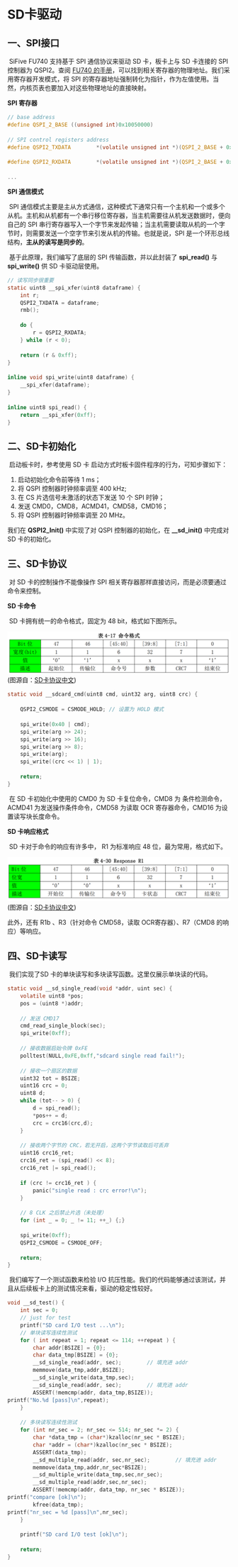 # SD卡驱动

## 一、SPI接口

​		SiFive FU740 支持基于 SPI 通信协议来驱动 SD 卡，板卡上与 SD 卡连接的 SPI控制器为 QSPI2。查阅 [FU740 的手册](https://sifive.cdn.prismic.io/sifive/1a82e600-1f93-4f41-b2d8-86ed8b16acba_fu740-c000-manual-v1p6.pdf)，可以找到相关寄存器的物理地址。我们采用寄存器开发模式，将 SPI 的寄存器地址强制转化为指针，作为左值使用。当然，内核页表也要加入对这些物理地址的直接映射。

**SPI 寄存器**

```c
// base address
#define QSPI_2_BASE ((unsigned int)0x10050000)

// SPI control registers address
#define QSPI2_TXDATA        *(volatile unsigned int *)(QSPI_2_BASE + 0x48)  // Tx FIFO data

#define QSPI2_RXDATA        *(volatile unsigned int *)(QSPI_2_BASE + 0x4C)  // Rx FIFO data

...
```

**SPI 通信模式**

​	SPI 通信模式主要是主从方式通信，这种模式下通常只有一个主机和一个或多个从机。主机和从机都有一个串行移位寄存器，当主机需要往从机发送数据时，便向自己的 SPI 串行寄存器写入一个字节来发起传输；当主机需要读取从机的一个字节时，则需要发送一个空字节来引发从机的传输。
​	也就是说，SPI 是一个环形总线结构，**主从的读写是同步的**。

​	基于此原理，我们编写了底层的 SPI 传输函数，并以此封装了 **spi_read()** 与 **spi_write()** 供 SD 卡驱动层使用。

```c
// 读写同步很重要
static uint8 __spi_xfer(uint8 dataframe) {
    int r;
    QSPI2_TXDATA = dataframe;
    rmb();

    do {
        r = QSPI2_RXDATA;
    } while (r < 0);
    
    return (r & 0xff);
}

inline void spi_write(uint8 dataframe) {
    __spi_xfer(dataframe);
}

inline uint8 spi_read() {
    return __spi_xfer(0xff);
}
```

## 二、SD卡初始化

​	启动板卡时，参考使用 SD 卡 启动方式时板卡固件程序的行为，可知步骤如下：

1. 启动初始化命令前等待 1 ms；
2. 将 QSPI 控制器时钟频率调至 400 kHz;
3. 在 CS 片选信号未激活的状态下发送 10 个 SPI 时钟；
4. 发送 CMD0，CMD8，ACMD41，CMD58，CMD16；
5. 将 QSPI 控制器时钟频率调至 20 MHz。

我们在 **QSPI2_Init()** 中实现了对 QSPI 控制器的初始化，在 **__sd_init()** 中完成对 SD 卡的初始化。

## 三、SD卡协议

​	对 SD 卡的控制操作不能像操作 SPI 相关寄存器那样直接访问，而是必须要通过命令来控制。

**SD 卡命令**

​	SD 卡拥有统一的命令格式，固定为 48 bit，格式如下图所示。

![sd卡命令格式](../image/sdcard.assets/SD%E5%8D%A1%E5%91%BD%E4%BB%A4%E6%A0%BC%E5%BC%8F.png) 
(图源自：[SD卡协议中文](https://picture.iczhiku.com/resource/eetop/wHKwutAIPkWkWMbn.pdf))
```c
static void __sdcard_cmd(uint8 cmd, uint32 arg, uint8 crc) {

    QSPI2_CSMODE = CSMODE_HOLD; // 设置为 HOLD 模式

    spi_write(0x40 | cmd);
    spi_write(arg >> 24);
    spi_write(arg >> 16);
    spi_write(arg >> 8);
    spi_write(arg);
    spi_write((crc << 1) | 1);

    return;
}
```

​	在 SD  卡初始化中使用的 CMD0 为 SD 卡复位命令，CMD8 为 条件检测命令，ACMD41 为发送操作条件命令，CMD58 为读取 OCR 寄存器命令，CMD16 为设置读写块长度命令。

**SD 卡响应格式**

​	SD 卡对于命令的响应有许多中， R1 为标准响应 48 位，最为常用，格式如下。

![R1响应格式](../image/sdcard.assets/R1%E5%93%8D%E5%BA%94.png) 
(图源自：[SD卡协议中文](https://picture.iczhiku.com/resource/eetop/wHKwutAIPkWkWMbn.pdf))


此外，还有 R1b 、R3（针对命令 CMD58，读取 OCR寄存器）、R7（CMD8 的响应）等响应。

## 四、SD卡读写

​	我们实现了SD 卡的单块读写和多块读写函数。这里仅展示单块读的代码。

```c
static void __sd_single_read(void *addr, uint sec) {
    volatile uint8 *pos;
    pos = (uint8 *)addr;

    // 发送 CMD17
    cmd_read_single_block(sec);
    spi_write(0xff);

    // 接收数据启始令牌 0xFE
    polltest(NULL,0xFE,0xff,"sdcard single read fail!");

    // 接收一个扇区的数据
    uint32 tot = BSIZE;
    uint16 crc = 0;
    uint8 d;
    while (tot-- > 0) {
        d = spi_read();
        *pos++ = d;
        crc = crc16(crc,d);
    }

    // 接收两个字节的 CRC，若无开启，这两个字节读取后可丢弃
    uint16 crc16_ret;
    crc16_ret = (spi_read() << 8);
    crc16_ret |= spi_read();
    
    if (crc != crc16_ret ) {
        panic("single read : crc error!\n");
    }

    // 8 CLK 之后禁止片选（未处理）
    for (int _ = 0; _ != 11; ++_) {;}

    spi_write(0xff);
    QSPI2_CSMODE = CSMODE_OFF;
    
    return;
}
```

​	我们编写了一个测试函数来检验 I/O 抗压性能。我们的代码能够通过该测试，并且从后续板卡上的测试情况来看，驱动的稳定性较好。

```c
void __sd_test() {
    int sec = 0;
    // just for test
    printf("SD card I/O test ...\n");
    // 单块读写连续性测试
    for ( int repeat = 1; repeat <= 114; ++repeat ) {
        char addr[BSIZE] = {0};
        char data_tmp[BSIZE] = {0};
        __sd_single_read(addr, sec);        // 填充进 addr
        memmove(data_tmp,addr,BSIZE);
        __sd_single_write(data_tmp,sec);
        __sd_single_read(addr, sec);        // 填充进 addr
        ASSERT(!memcmp(addr, data_tmp,BSIZE));
printf("No.%d [pass]\n",repeat);
    }

    // 多块读写连续性测试
    for (int nr_sec = 2; nr_sec <= 514; nr_sec *= 2) {
        char *data_tmp = (char*)kzalloc(nr_sec * BSIZE);
        char *addr = (char*)kzalloc(nr_sec * BSIZE);
        ASSERT(data_tmp);
        __sd_multiple_read(addr, sec,nr_sec);        // 填充进 addr
        memmove(data_tmp,addr,nr_sec*BSIZE);
        __sd_multiple_write(data_tmp,sec,nr_sec);
        __sd_multiple_read(addr,sec,nr_sec);
        ASSERT(!memcmp(addr, data_tmp, nr_sec * BSIZE)); 
printf("compare [ok]\n");            
        kfree(data_tmp);             
printf("nr_sec = %d [pass]\n",nr_sec);
    }

    printf("SD card I/O test [ok]\n");

    return;
}
```

